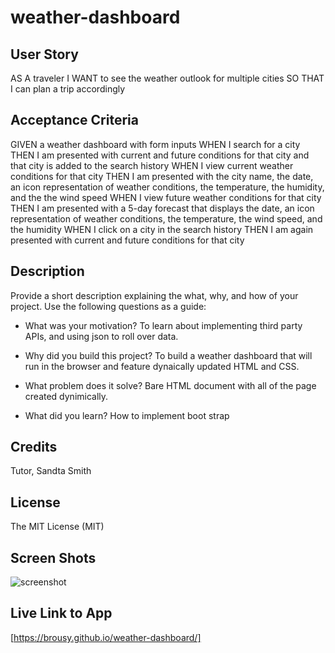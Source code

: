 # weather-dashboard
## User Story

AS A traveler
I WANT to see the weather outlook for multiple cities
SO THAT I can plan a trip accordingly

## Acceptance Criteria

GIVEN a weather dashboard with form inputs
WHEN I search for a city
THEN I am presented with current and future conditions for that city and that city is added to the search history
WHEN I view current weather conditions for that city
THEN I am presented with the city name, the date, an icon representation of weather conditions, the temperature, the humidity, and the the wind speed
WHEN I view future weather conditions for that city
THEN I am presented with a 5-day forecast that displays the date, an icon representation of weather conditions, the temperature, the wind speed, and the humidity
WHEN I click on a city in the search history
THEN I am again presented with current and future conditions for that city

## Description

Provide a short description explaining the what, why, and how of your project. Use the following questions as a guide:

- What was your motivation?
To learn about implementing third party APIs, and using json to roll over data. 

- Why did you build this project? 
To build a weather dashboard that will run in the browser and feature dynaically updated HTML and CSS. 

- What problem does it solve?
Bare HTML document with all of the page created dynimically. 

- What did you learn?
 How to implement boot strap 



## Credits

Tutor, Sandta Smith




## License

The MIT License (MIT)


## Screen Shots
<!-- add screen shots to image folder -->
![screenshot](./Assets/Screenshot%202023-07-04%20at%2012.20.43%20PM.png)
## Live Link to App

[https://brousy.github.io/weather-dashboard/]
